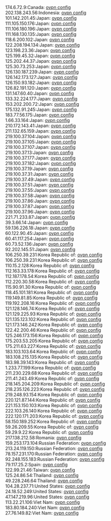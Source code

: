 174.6.72.9:Canada: [ovpn config](vpn/174_6_72_9.ovpn)  
202.138.243.56:Indonesia: [ovpn config](vpn/202_138_243_56.ovpn)  
101.142.201.45:Japan: [ovpn config](vpn/101_142_201_45.ovpn)  
111.105.150.176:Japan: [ovpn config](vpn/111_105_150_176.ovpn)  
111.106.180.196:Japan: [ovpn config](vpn/111_106_180_196.ovpn)  
111.168.130.135:Japan: [ovpn config](vpn/111_168_130_135.ovpn)  
118.6.200.102:Japan: [ovpn config](vpn/118_6_200_102.ovpn)  
122.208.194.134:Japan: [ovpn config](vpn/122_208_194_134.ovpn)  
123.198.23.36:Japan: [ovpn config](vpn/123_198_23_36.ovpn)  
125.199.45.32:Japan: [ovpn config](vpn/125_199_45_32.ovpn)  
125.202.44.37:Japan: [ovpn config](vpn/125_202_44_37.ovpn)  
125.30.73.253:Japan: [ovpn config](vpn/125_30_73_253.ovpn)  
126.130.187.239:Japan: [ovpn config](vpn/126_130_187_239.ovpn)  
126.142.173.127:Japan: [ovpn config](vpn/126_142_173_127.ovpn)  
126.150.93.182:Japan: [ovpn config](vpn/126_150_93_182.ovpn)  
126.82.191.120:Japan: [ovpn config](vpn/126_82_191_120.ovpn)  
131.147.60.40:Japan: [ovpn config](vpn/131_147_60_40.ovpn)  
133.32.224.177:Japan: [ovpn config](vpn/133_32_224_177.ovpn)  
153.202.200.72:Japan: [ovpn config](vpn/153_202_200_72.ovpn)  
175.132.91.245:Japan: [ovpn config](vpn/175_132_91_245.ovpn)  
183.77.56.175:Japan: [ovpn config](vpn/183_77_56_175.ovpn)  
1.66.33.164:Japan: [ovpn config](vpn/1_66_33_164.ovpn)  
210.172.143.41:Japan: [ovpn config](vpn/210_172_143_41.ovpn)  
211.132.65.159:Japan: [ovpn config](vpn/211_132_65_159.ovpn)  
219.100.37.104:Japan: [ovpn config](vpn/219_100_37_104.ovpn)  
219.100.37.105:Japan: [ovpn config](vpn/219_100_37_105.ovpn)  
219.100.37.107:Japan: [ovpn config](vpn/219_100_37_107.ovpn)  
219.100.37.13:Japan: [ovpn config](vpn/219_100_37_13.ovpn)  
219.100.37.177:Japan: [ovpn config](vpn/219_100_37_177.ovpn)  
219.100.37.182:Japan: [ovpn config](vpn/219_100_37_182.ovpn)  
219.100.37.19:Japan: [ovpn config](vpn/219_100_37_19.ovpn)  
219.100.37.31:Japan: [ovpn config](vpn/219_100_37_31.ovpn)  
219.100.37.49:Japan: [ovpn config](vpn/219_100_37_49.ovpn)  
219.100.37.51:Japan: [ovpn config](vpn/219_100_37_51.ovpn)  
219.100.37.55:Japan: [ovpn config](vpn/219_100_37_55.ovpn)  
219.100.37.58:Japan: [ovpn config](vpn/219_100_37_58.ovpn)  
219.100.37.86:Japan: [ovpn config](vpn/219_100_37_86.ovpn)  
219.100.37.87:Japan: [ovpn config](vpn/219_100_37_87.ovpn)  
219.100.37.96:Japan: [ovpn config](vpn/219_100_37_96.ovpn)  
221.71.233.87:Japan: [ovpn config](vpn/221_71_233_87.ovpn)  
39.3.66.14:Japan: [ovpn config](vpn/39_3_66_14.ovpn)  
59.136.226.18:Japan: [ovpn config](vpn/59_136_226_18.ovpn)  
60.122.90.45:Japan: [ovpn config](vpn/60_122_90_45.ovpn)  
60.41.117.254:Japan: [ovpn config](vpn/60_41_117_254.ovpn)  
60.73.52.136:Japan: [ovpn config](vpn/60_73_52_136.ovpn)  
92.202.145.51:Japan: [ovpn config](vpn/92_202_145_51.ovpn)  
106.250.39.231:Korea Republic of: [ovpn config](vpn/106_250_39_231.ovpn)  
106.250.39.231:Korea Republic of: [ovpn config](vpn/106_250_39_231.ovpn)  
110.15.2.128:Korea Republic of: [ovpn config](vpn/110_15_2_128.ovpn)  
112.163.33.178:Korea Republic of: [ovpn config](vpn/112_163_33_178.ovpn)  
112.187.178.54:Korea Republic of: [ovpn config](vpn/112_187_178_54.ovpn)  
112.220.30.58:Korea Republic of: [ovpn config](vpn/112_220_30_58.ovpn)  
115.90.91.30:Korea Republic of: [ovpn config](vpn/115_90_91_30.ovpn)  
118.45.101.181:Korea Republic of: [ovpn config](vpn/118_45_101_181.ovpn)  
119.149.81.85:Korea Republic of: [ovpn config](vpn/119_149_81_85.ovpn)  
119.192.208.16:Korea Republic of: [ovpn config](vpn/119_192_208_16.ovpn)  
121.128.146.74:Korea Republic of: [ovpn config](vpn/121_128_146_74.ovpn)  
121.129.225.93:Korea Republic of: [ovpn config](vpn/121_129_225_93.ovpn)  
121.135.123.102:Korea Republic of: [ovpn config](vpn/121_135_123_102.ovpn)  
121.173.146.242:Korea Republic of: [ovpn config](vpn/121_173_146_242.ovpn)  
122.42.200.46:Korea Republic of: [ovpn config](vpn/122_42_200_46.ovpn)  
125.246.173.156:Korea Republic of: [ovpn config](vpn/125_246_173_156.ovpn)  
175.203.53.205:Korea Republic of: [ovpn config](vpn/175_203_53_205.ovpn)  
175.211.63.227:Korea Republic of: [ovpn config](vpn/175_211_63_227.ovpn)  
183.103.103.64:Korea Republic of: [ovpn config](vpn/183_103_103_64.ovpn)  
183.108.215.135:Korea Republic of: [ovpn config](vpn/183_108_215_135.ovpn)  
183.98.39.143:Korea Republic of: [ovpn config](vpn/183_98_39_143.ovpn)  
1.233.77.199:Korea Republic of: [ovpn config](vpn/1_233_77_199.ovpn)  
211.230.229.68:Korea Republic of: [ovpn config](vpn/211_230_229_68.ovpn)  
211.41.243.49:Korea Republic of: [ovpn config](vpn/211_41_243_49.ovpn)  
218.145.204.209:Korea Republic of: [ovpn config](vpn/218_145_204_209.ovpn)  
218.235.126.223:Korea Republic of: [ovpn config](vpn/218_235_126_223.ovpn)  
219.248.93.154:Korea Republic of: [ovpn config](vpn/219_248_93_154.ovpn)  
220.121.87.144:Korea Republic of: [ovpn config](vpn/220_121_87_144.ovpn)  
221.153.150.103:Korea Republic of: [ovpn config](vpn/221_153_150_103.ovpn)  
222.103.26.140:Korea Republic of: [ovpn config](vpn/222_103_26_140.ovpn)  
222.120.171.203:Korea Republic of: [ovpn config](vpn/222_120_171_203.ovpn)  
58.150.189.252:Korea Republic of: [ovpn config](vpn/58_150_189_252.ovpn)  
59.26.209.55:Korea Republic of: [ovpn config](vpn/59_26_209_55.ovpn)  
59.29.9.22:Korea Republic of: [ovpn config](vpn/59_29_9_22.ovpn)  
217.138.212.58:Romania: [ovpn config](vpn/217_138_212_58.ovpn)  
159.253.173.104:Russian Federation: [ovpn config](vpn/159_253_173_104.ovpn)  
213.24.119.150:Russian Federation: [ovpn config](vpn/213_24_119_150.ovpn)  
78.157.231.170:Russian Federation: [ovpn config](vpn/78_157_231_170.ovpn)  
92.248.155.183:Russian Federation: [ovpn config](vpn/92_248_155_183.ovpn)  
79.117.25.2:Spain: [ovpn config](vpn/79_117_25_2.ovpn)  
122.99.21.46:Taiwan: [ovpn config](vpn/122_99_21_46.ovpn)  
125.24.86.54:Thailand: [ovpn config](vpn/125_24_86_54.ovpn)  
49.228.246.64:Thailand: [ovpn config](vpn/49_228_246_64.ovpn)  
104.28.237.71:United States: [ovpn config](vpn/104_28_237_71.ovpn)  
24.18.52.249:United States: [ovpn config](vpn/24_18_52_249.ovpn)  
47.147.219.96:United States: [ovpn config](vpn/47_147_219_96.ovpn)  
113.22.21.106:Viet Nam: [ovpn config](vpn/113_22_21_106.ovpn)  
183.80.184.240:Viet Nam: [ovpn config](vpn/183_80_184_240.ovpn)  
27.76.149.82:Viet Nam: [ovpn config](vpn/27_76_149_82.ovpn)  
